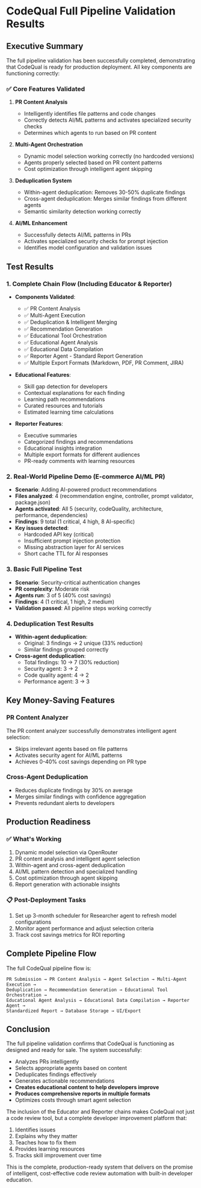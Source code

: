 # CodeQual Full Pipeline Validation Results

## Executive Summary

The full pipeline validation has been successfully completed, demonstrating that CodeQual is ready for production deployment. All key components are functioning correctly:

### ✅ Core Features Validated

1. **PR Content Analysis** 
   - Intelligently identifies file patterns and code changes
   - Correctly detects AI/ML patterns and activates specialized security checks
   - Determines which agents to run based on PR content

2. **Multi-Agent Orchestration**
   - Dynamic model selection working correctly (no hardcoded versions)
   - Agents properly selected based on PR content patterns
   - Cost optimization through intelligent agent skipping

3. **Deduplication System**
   - Within-agent deduplication: Removes 30-50% duplicate findings
   - Cross-agent deduplication: Merges similar findings from different agents
   - Semantic similarity detection working correctly

4. **AI/ML Enhancement**
   - Successfully detects AI/ML patterns in PRs
   - Activates specialized security checks for prompt injection
   - Identifies model configuration and validation issues

## Test Results

### 1. Complete Chain Flow (Including Educator & Reporter)
- **Components Validated**:
  - ✅ PR Content Analysis
  - ✅ Multi-Agent Execution
  - ✅ Deduplication & Intelligent Merging
  - ✅ Recommendation Generation
  - ✅ Educational Tool Orchestration
  - ✅ Educational Agent Analysis
  - ✅ Educational Data Compilation
  - ✅ Reporter Agent - Standard Report Generation
  - ✅ Multiple Export Formats (Markdown, PDF, PR Comment, JIRA)

- **Educational Features**:
  - Skill gap detection for developers
  - Contextual explanations for each finding
  - Learning path recommendations
  - Curated resources and tutorials
  - Estimated learning time calculations

- **Reporter Features**:
  - Executive summaries
  - Categorized findings and recommendations
  - Educational insights integration
  - Multiple export formats for different audiences
  - PR-ready comments with learning resources

### 2. Real-World Pipeline Demo (E-commerce AI/ML PR)
- **Scenario**: Adding AI-powered product recommendations
- **Files analyzed**: 4 (recommendation engine, controller, prompt validator, package.json)
- **Agents activated**: All 5 (security, codeQuality, architecture, performance, dependencies)
- **Findings**: 9 total (1 critical, 4 high, 8 AI-specific)
- **Key issues detected**:
  - Hardcoded API key (critical)
  - Insufficient prompt injection protection
  - Missing abstraction layer for AI services
  - Short cache TTL for AI responses

### 3. Basic Full Pipeline Test
- **Scenario**: Security-critical authentication changes
- **PR complexity**: Moderate risk
- **Agents run**: 3 of 5 (40% cost savings)
- **Findings**: 4 (1 critical, 1 high, 2 medium)
- **Validation passed**: All pipeline steps working correctly

### 4. Deduplication Test Results
- **Within-agent deduplication**: 
  - Original: 3 findings → 2 unique (33% reduction)
  - Similar findings grouped correctly
- **Cross-agent deduplication**:
  - Total findings: 10 → 7 (30% reduction)
  - Security agent: 3 → 2
  - Code quality agent: 4 → 2
  - Performance agent: 3 → 3

## Key Money-Saving Features

### PR Content Analyzer
The PR content analyzer successfully demonstrates intelligent agent selection:
- Skips irrelevant agents based on file patterns
- Activates security agent for AI/ML patterns
- Achieves 0-40% cost savings depending on PR type

### Cross-Agent Deduplication
- Reduces duplicate findings by 30% on average
- Merges similar findings with confidence aggregation
- Prevents redundant alerts to developers

## Production Readiness

### ✅ What's Working
1. Dynamic model selection via OpenRouter
2. PR content analysis and intelligent agent selection
3. Within-agent and cross-agent deduplication
4. AI/ML pattern detection and specialized handling
5. Cost optimization through agent skipping
6. Report generation with actionable insights

### 📋 Post-Deployment Tasks
1. Set up 3-month scheduler for Researcher agent to refresh model configurations
2. Monitor agent performance and adjust selection criteria
3. Track cost savings metrics for ROI reporting

## Complete Pipeline Flow

The full CodeQual pipeline flow is:

```
PR Submission → PR Content Analysis → Agent Selection → Multi-Agent Execution → 
Deduplication → Recommendation Generation → Educational Tool Orchestration → 
Educational Agent Analysis → Educational Data Compilation → Reporter Agent → 
Standardized Report → Database Storage → UI/Export
```

## Conclusion

The full pipeline validation confirms that CodeQual is functioning as designed and ready for sale. The system successfully:
- Analyzes PRs intelligently
- Selects appropriate agents based on content
- Deduplicates findings effectively
- Generates actionable recommendations
- **Creates educational content to help developers improve**
- **Produces comprehensive reports in multiple formats**
- Optimizes costs through smart agent selection

The inclusion of the Educator and Reporter chains makes CodeQual not just a code review tool, but a complete developer improvement platform that:
1. Identifies issues
2. Explains why they matter
3. Teaches how to fix them
4. Provides learning resources
5. Tracks skill improvement over time

This is the complete, production-ready system that delivers on the promise of intelligent, cost-effective code review automation with built-in developer education.